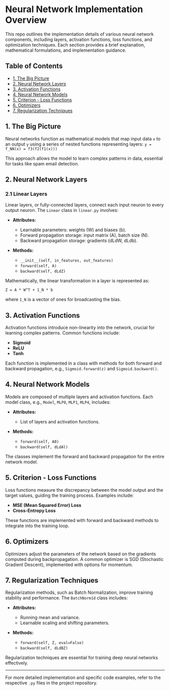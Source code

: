 
# Neural Network Implementation Overview

This repo outlines the implementation details of various neural network components, including layers, activation functions, loss functions, and optimization techniques. Each section provides a brief explanation, mathematical formulations, and implementation guidance.

## Table of Contents

- [1. The Big Picture](#1-the-big-picture)
- [2. Neural Network Layers](#2-neural-network-layers)
- [3. Activation Functions](#3-activation-functions)
- [4. Neural Network Models](#4-neural-network-models)
- [5. Criterion - Loss Functions](#5-criterion---loss-functions)
- [6. Optimizers](#6-optimizers)
- [7. Regularization Techniques](#7-regularization-techniques)

## 1. The Big Picture

Neural networks function as mathematical models that map input data `x` to an output `y` using a series of nested functions representing layers:
`y = f_NN(x) = f3(f2(f1(x)))`


This approach allows the model to learn complex patterns in data, essential for tasks like spam email detection.

## 2. Neural Network Layers

### 2.1 Linear Layers

Linear layers, or fully-connected layers, connect each input neuron to every output neuron. The `Linear` class in `linear.py` involves:

- **Attributes:**
  - Learnable parameters: weights (W) and biases (b).
  - Forward propagation storage: input matrix (A), batch size (N).
  - Backward propagation storage: gradients (dLdW, dLdb).

- **Methods:**
  - `__init__(self, in_features, out_features)`
  - `forward(self, A)`
  - `backward(self, dLdZ)`

Mathematically, the linear transformation in a layer is represented as:

`Z = A * W^T + 1_N * b`



where `1_N` is a vector of ones for broadcasting the bias.

## 3. Activation Functions

Activation functions introduce non-linearity into the network, crucial for learning complex patterns. Common functions include:

- **Sigmoid**
- **ReLU**
- **Tanh**

Each function is implemented in a class with methods for both forward and backward propagation, e.g., `Sigmoid.forward(z)` and `Sigmoid.backward()`.

## 4. Neural Network Models

Models are composed of multiple layers and activation functions. Each model class, e.g., `Model`, `MLP0`, `MLP1`, `MLP4`, includes:

- **Attributes:**
  - List of layers and activation functions.

- **Methods:**
  - `forward(self, A0)`
  - `backward(self, dLdAl)`

The classes implement the forward and backward propagation for the entire network model.

## 5. Criterion - Loss Functions

Loss functions measure the discrepancy between the model output and the target values, guiding the training process. Examples include:

- **MSE (Mean Squared Error) Loss**
- **Cross-Entropy Loss**

These functions are implemented with forward and backward methods to integrate into the training loop.

## 6. Optimizers

Optimizers adjust the parameters of the network based on the gradients computed during backpropagation. A common optimizer is SGD (Stochastic Gradient Descent), implemented with options for momentum.

## 7. Regularization Techniques

Regularization methods, such as Batch Normalization, improve training stability and performance. The `BatchNorm1d` class includes:

- **Attributes:**
  - Running mean and variance.
  - Learnable scaling and shifting parameters.

- **Methods:**
  - `forward(self, Z, eval=False)`
  - `backward(self, dLdBZ)`

Regularization techniques are essential for training deep neural networks effectively.

---

For more detailed implementation and specific code examples, refer to the respective `.py` files in the project repository.

